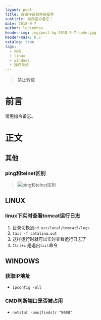 ```yaml
---
layout: post
title: 各操作系统常用指令
subtitle: 常用指令备忘！
date: 2018-9-7
author: lucienhsu
header-img: img/post-bg-2018-9-7-code.jpg
header-mask: 0.5
catalog: true
tags:
  - 指令
  - linux
  - windows
  - 操作系统
---
```


> 禁止转载

# 前言
常用指令备忘。

# 正文

## 其他
### ping和telnet区别
> ![ping和telnet区别](http://pa99q7scc.bkt.clouddn.com/blog/180919/BH9dIegf8b.jpg?imageslim)

## LINUX
### linux下实时查看tomcat运行日志
1. 目录切换到`cd usr/local/tomcat5/logs`
2. `tail -f catalina.out`
3. 这样运行时就可以实时查看运行日志了  
4. `Ctrl+c` 是退出`tail`命令

## WINDOWS
### 获取IP地址
- `ipconfig -all`
### CMD判断端口是否被占用
- `netstat -aon|findstr "8080"`
